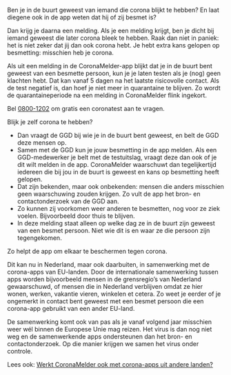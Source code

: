 Ben je in de buurt geweest van iemand die corona blijkt te hebben? En laat diegene ook in de app weten dat hij of zij besmet is?

Dan krijg je daarna een melding. Als je een melding krijgt, ben je dicht bij iemand geweest die later corona bleek te hebben. Raak dan niet in paniek: het is niet zeker dat jij dan ook corona hebt. Je hebt extra kans gelopen op besmetting: misschien heb je corona.

Als uit een melding in de CoronaMelder-app blijkt dat je in de buurt bent geweest van een besmette persoon, kun je je laten testen als je (nog) geen klachten hebt. Dat kan vanaf 5 dagen na het laatste risicovolle contact. Als de test negatief is, dan hoef je niet meer in quarantaine te blijven. Zo wordt de quarantaineperiode na een melding in CoronaMelder flink ingekort. 

Bel <a href="tel:08001202">0800-1202</a> om gratis een coronatest aan te vragen.

Blijk je zelf corona te hebben?

- Dan vraagt de GGD bij wie je in de buurt bent geweest, en belt de GGD deze mensen op.
- Samen met de GGD kun je jouw besmetting in de app melden. Als een GGD-medewerker je belt met de testuitslag, vraagt deze dan ook of je dit wilt melden in de app. CoronaMelder waarschuwt dan tegelijkertijd iedereen die bij jou in de buurt is geweest en kans op besmetting heeft gelopen.
- Dat zijn bekenden, maar ook onbekenden: mensen die anders misschien geen waarschuwing zouden krijgen. Zo vult de app het bron- en contactonderzoek van de GGD aan.
- Zo kunnen zij voorkomen weer anderen te besmetten, nog voor ze ziek voelen. Bijvoorbeeld door thuis te blijven.
- In deze melding staat alleen op welke dag ze in de buurt zijn geweest van een besmet persoon. Niet wie dit is en waar ze die persoon zijn tegengekomen.

Zo helpt de app om elkaar te beschermen tegen corona.

Dit kan nu in Nederland, maar ook daarbuiten, in samenwerking met de corona-apps van EU-landen. Door de internationale samenwerking tussen apps worden bijvoorbeeld mensen in de grensregio’s van Nederland gewaarschuwd, of mensen die in Nederland verblijven omdat ze hier wonen, werken, vakantie vieren, winkelen et cetera. Zo weet je eerder of je ongemerkt in contact bent geweest met een besmet persoon die een corona-app gebruikt van een ander EU-land. 

De samenwerking komt ook van pas als je vanaf volgend jaar misschien weer wél binnen de Europese Unie mag reizen. Het virus is dan nog niet weg en de samenwerkende apps ondersteunen dan het bron- en contactonderzoek. Op die manier krijgen we samen het virus onder controle. 

Lees ook: [Werkt CoronaMelder ook met corona-apps uit andere landen?](/nl/faq/13-gebruik-app-uit-ander-land)
